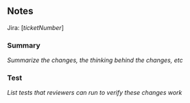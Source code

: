 ## Notes

Jira: [_ticketNumber_]

### Summary

_Summarize the changes, the thinking behind the changes, etc_

### Test

_List tests that reviewers can run to verify these changes work_